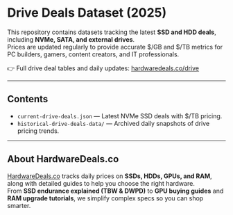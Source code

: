 # Drive Deals Dataset (2025)

This repository contains datasets tracking the latest **SSD and HDD deals**, including **NVMe, SATA, and external drives**.  
Prices are updated regularly to provide accurate $/GB and $/TB metrics for PC builders, gamers, content creators, and IT professionals.  

👉 Full drive deal tables and daily updates: [hardwaredeals.co/drive](https://hardwaredeals.co/drive/)

---

## Contents
- `current-drive-deals.json` — Latest NVMe SSD deals with $/TB pricing.
- `historical-drive-deals-data/` — Archived daily snapshots of drive pricing trends.

---

## About HardwareDeals.co
[HardwareDeals.co](https://hardwaredeals.co) tracks daily prices on **SSDs, HDDs, GPUs, and RAM**, along with detailed guides to help you choose the right hardware.  
From **SSD endurance explained (TBW & DWPD)** to **GPU buying guides** and **RAM upgrade tutorials**, we simplify complex specs so you can shop smarter.  

